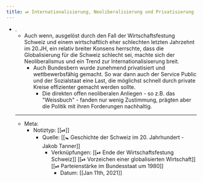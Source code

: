 ```yaml
---
title: ⏯ Internationalisierung, Neoliberalisierung und Privatisierung der Schweiz
---
```


- .
	- Auch wenn, ausgelöst durch den Fall der Wirtschaftsfestung Schweiz und einem wirtschaftlich eher schlechten letzten Jahrzehnt im 20.JH, ein relativ breiter Konsens herrschte, dass die Globalisierung für die Schweiz schlecht sei, machte sich der Neoliberalismus und ein Trend zur Internationalisiserung breit.
		- Auch Bundesbern wurde zunehmend privatisiert und wettbewerbsfähig gemacht. So war dann auch der Service Public und der Sozialstaat eine Last, die möglichst schnell durch private Kreise effizienter gemacht werden sollte.
			- Die direkten offen neoliberalen Anliegen - so z.B. das "Weissbuch" - fanden nur wenig Zustimmung, prägten aber die Politik mit ihren Forderungen nachhaltig.
	- ---
	- Meta:
		- Notiztyp: [[⏯]]
			- Quelle: [[🚼 Geschichte der Schweiz im 20. Jahrhundert - Jakob Tanner]]
				- Verknüpfungen: [[⏯ Ende der Wirtschaftsfestung Schweiz]] [[⏯ Vorzeichen einer globalisierten Wirtschaft]] [[⏯ Parteienstärke im Bundesstaat um 1980]]
					- Datum: [[Jan 11th, 2021]]